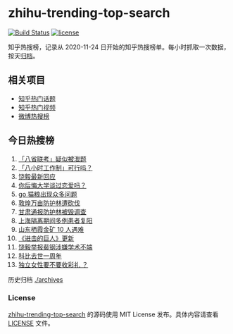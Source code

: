 # zhihu-trending-top-search

[![Build Status](https://github.com/justjavac/zhihu-trending-top-search/workflows/ci/badge.svg?branch=main)](https://github.com/justjavac/zhihu-trending-top-search/actions)
[![license](https://img.shields.io/github/license/justjavac/zhihu-trending-top-search)](https://github.com/justjavac/zhihu-trending-top-search/blob/main/LICENSE)

知乎热搜榜，记录从 2020-11-24 日开始的知乎热搜榜单。每小时抓取一次数据，按天[归档](./archives)。

## 相关项目

- [知乎热门话题](https://github.com/justjavac/zhihu-trending-hot-questions)
- [知乎热门视频](https://github.com/justjavac/zhihu-trending-hot-video)
- [微博热搜榜](https://github.com/justjavac/weibo-trending-hot-search)

## 今日热搜榜

<!-- BEGIN -->
<!-- 最后更新时间 Tue Jan 26 2021 12:07:55 GMT+0800 (CST) -->
1. [「八省联考」疑似被泄题](https://www.zhihu.com/search?q=八省联考)
1. [「八小时工作制」可行吗？](https://www.zhihu.com/search?q=八小时工作制)
1. [饶毅最新回应](https://www.zhihu.com/search?q=饶毅)
1. [你后悔大学谈过恋爱吗？](https://www.zhihu.com/search?q=后悔大学谈恋爱吗)
1. [ go 猫粮出现众多问题](https://www.zhihu.com/search?q=go猫粮)
1. [敦煌万亩防护林遭砍伐](https://www.zhihu.com/search?q=敦煌)
1. [甘肃通报防护林被毁调查](https://www.zhihu.com/search?q=敦煌防护林)
1. [上海隔离期间多例患者复阳](https://www.zhihu.com/search?q=上海疫情)
1. [山东栖霞金矿 10 人遇难](https://www.zhihu.com/search?q=山东金矿)
1. [《进击的巨人》更新](https://www.zhihu.com/search?q=进击的巨人最终季)
1. [饶毅举报裴钢涉嫌学术不端](https://www.zhihu.com/search?q=饶毅)
1. [科比去世一周年](https://www.zhihu.com/search?q=科比)
1. [独立女性要不要收彩礼 ？](https://www.zhihu.com/search?q=奇葩说)
<!-- END -->

历史归档 [./archives](./archives)

### License

[zhihu-trending-top-search](https://github.com/justjavac/zhihu-trending-top-search) 的源码使用 MIT License 发布。具体内容请查看 [LICENSE](./LICENSE) 文件。
